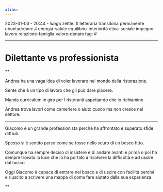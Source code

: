 ```yaml
---
alias: 
---
```

2023-01-03 - 20:44 - *luogo*
zettle: # letteraria transitoria permanente
ubuntudream: # energia-salute equilibrio-interiorità etica-sociale impegno-lavoro relazione-famiglia valore-denaro 
tag: #

---
# Dilettante vs professionista

**

Andrea ha una vaga idea di voler lavorare nel mondo della ristorazione.

Sente che è un tipo di lavoro che gli può dare piacere.

Manda curriculum in giro per I ristoranti aspettando che lo richiamino.

Andrea trova lavori come cameriere o aiuto cuoco ma non cresce nel settore.

  

---

Giacomo è un grande professionista perché ha affrontato e superato sfide difficili.

Spesso si è sentito perso come se fosse nello scuro di un bosco fitto.

Comunque ha sempre deciso di insistere e di andare avanti e prima o poi ha sempre trovato la luce che lo ha portato a risolvere la difficoltà e ad uscire dal bosco

Oggi Giacomo è capace di entrare nel bosco e di uscire con facilità perché è riuscito a scrivere una mappa di come fare aiutato dalla sua esperienza

**